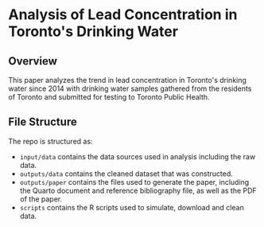 # Analysis of Lead Concentration in Toronto's Drinking Water

## Overview

This paper analyzes the trend in lead concentration in Toronto's drinking water since 2014 with drinking water samples gathered from the residents of Toronto and submitted for testing to Toronto Public Health.

## File Structure

The repo is structured as:

-   `input/data` contains the data sources used in analysis including the raw data.
-   `outputs/data` contains the cleaned dataset that was constructed.
-   `outputs/paper` contains the files used to generate the paper, including the Quarto document and reference bibliography file, as well as the PDF of the paper. 
-   `scripts` contains the R scripts used to simulate, download and clean data.